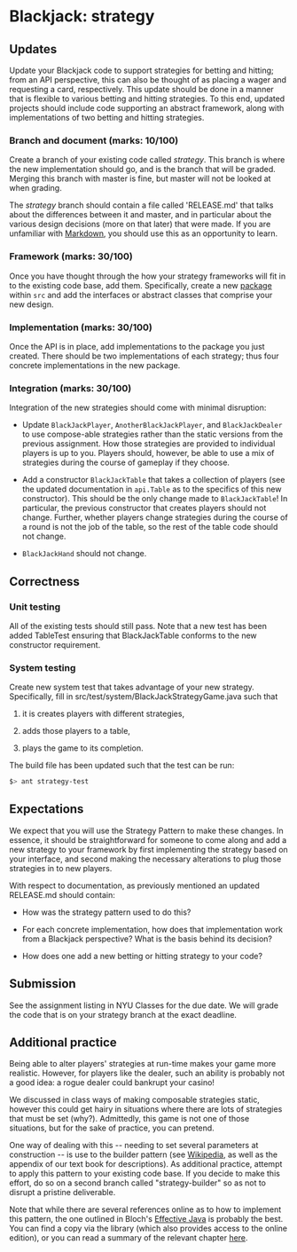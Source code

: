 # Blackjack: strategy

## Updates

Update your Blackjack code to support strategies for betting and
hitting; from an API perspective, this can also be thought of as
placing a wager and requesting a card, respectively. This update should
be done in a manner that is flexible to various betting and hitting
strategies. To this end, updated projects should include code
supporting an abstract framework, along with implementations of two
betting and hitting strategies.

### Branch and document (marks: 10/100)

Create a branch of your existing code called *strategy*. This branch
is where the new implementation should go, and is the branch that will
be graded. Merging this branch with master is fine, but master will
not be looked at when grading.

The *strategy* branch should contain a file called 'RELEASE.md' that
talks about the differences between it and master, and in particular
about the various design decisions (more on that later) that were
made. If you are unfamiliar with
[Markdown](https://guides.github.com/features/mastering-markdown/),
you should use this as an opportunity to learn.

### Framework (marks: 30/100)

Once you have thought through the how your strategy frameworks will
fit in to the existing code base, add them. Specifically, create a new
[package](https://docs.oracle.com/javase/tutorial/java/package/packages.html)
within `src` and add the interfaces or abstract classes that comprise
your new design.

### Implementation (marks: 30/100)

Once the API is in place, add implementations to the package you just
created. There should be two implementations of each strategy; thus
four concrete implementations in the new package.

### Integration (marks: 30/100)

Integration of the new strategies should come with minimal disruption:

* Update `BlackJackPlayer`, `AnotherBlackJackPlayer`, and
  `BlackJackDealer` to use compose-able strategies rather than the
  static versions from the previous assignment. How those strategies
  are provided to individual players is up to you. Players should,
  however, be able to use a mix of strategies during the course of
  gameplay if they choose.

* Add a constructor `BlackJackTable` that takes a collection of
  players (see the updated documentation in `api.Table` as to the
  specifics of this new constructor). This should be the only change
  made to `BlackJackTable`! In particular, the previous constructor
  that creates players should not change. Further, whether players
  change strategies during the course of a round is not the job of the
  table, so the rest of the table code should not change.

* `BlackJackHand` should not change.

## Correctness

### Unit testing

All of the existing tests should still pass. Note that a new test has
been added TableTest ensuring that BlackJackTable conforms to the new
constructor requirement.

### System testing

Create new system test that takes advantage of your new
strategy. Specifically, fill in
src/test/system/BlackJackStrategyGame.java such that

1. it is creates players with different strategies,

2. adds those players to a table,

3. plays the game to its completion.

The build file has been updated such that the test can be run:

```bash
$> ant strategy-test
```

## Expectations

We expect that you will use the Strategy Pattern to make these
changes. In essence, it should be straightforward for someone to come
along and add a new strategy to your framework by first implementing
the strategy based on your interface, and second making the necessary
alterations to plug those strategies in to new players.

With respect to documentation, as previously mentioned an updated
RELEASE.md should contain:

* How was the strategy pattern used to do this?

* For each concrete implementation, how does that implementation work
  from a Blackjack perspective? What is the basis behind its decision?

* How does one add a new betting or hitting strategy to your code?

## Submission

See the assignment listing in NYU Classes for the due date. We will
grade the code that is on your strategy branch at the exact deadline.

## Additional practice

Being able to alter players' strategies at run-time makes your game
more realistic. However, for players like the dealer, such an ability
is probably not a good idea: a rogue dealer could bankrupt your
casino!

We discussed in class ways of making composable strategies static,
however this could get hairy in situations where there are lots of
strategies that must be set (why?). Admittedly, this game is not one
of those situations, but for the sake of practice, you can pretend.

One way of dealing with this -- needing to set several parameters at
construction -- is use to the builder pattern (see
[Wikipedia](https://en.wikipedia.org/wiki/Builder_pattern), as well as
the appendix of our text book for descriptions). As additional
practice, attempt to apply this pattern to your existing code base. If
you decide to make this effort, do so on a second branch called
"strategy-builder" so as not to disrupt a pristine deliverable.

Note that while there are several references online as to how to
implement this pattern, the one outlined in Bloch's [Effective
Java](http://a.co/gb4jPfL) is probably the best. You can find a copy
via the library (which also provides access to the online edition), or
you can read a summary of the relevant chapter
[here](http://www.informit.com/articles/article.aspx?p=1216151&seqNum=2).
